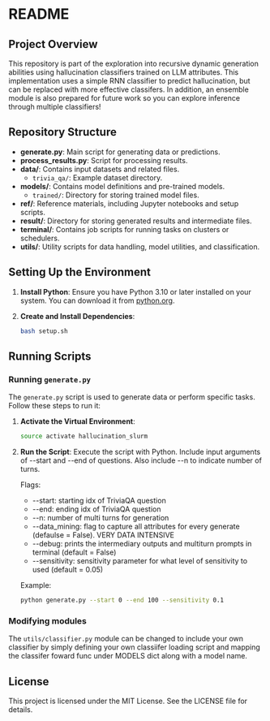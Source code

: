 # README

## Project Overview

This repository is part of the exploration into recursive dynamic generation abilities using hallucination classifiers trained on LLM attributes. This implementation uses a simple RNN classifier to predict hallucination, but can be replaced with more effective classifers.  In addition, an ensemble module is also prepared for future work so you can explore inference through multiple classifiers!

## Repository Structure

- **generate.py**: Main script for generating data or predictions.
- **process_results.py**: Script for processing results.
- **data/**: Contains input datasets and related files.
  - `trivia_qa/`: Example dataset directory.
- **models/**: Contains model definitions and pre-trained models.
  - `trained/`: Directory for storing trained model files.
- **ref/**: Reference materials, including Jupyter notebooks and setup scripts.
- **result/**: Directory for storing generated results and intermediate files.
- **terminal/**: Contains job scripts for running tasks on clusters or schedulers.
- **utils/**: Utility scripts for data handling, model utilities, and classification.

## Setting Up the Environment

1. **Install Python**: Ensure you have Python 3.10 or later installed on your system. You can download it from [python.org](https://www.python.org/).

2. **Create and Install Dependencies**:
   ```bash
   bash setup.sh
   ```

## Running Scripts

### Running `generate.py`

The `generate.py` script is used to generate data or perform specific tasks. Follow these steps to run it:

1. **Activate the Virtual Environment**:
   ```bash
   source activate hallucination_slurm
   ```

2. **Run the Script**:
   Execute the script with Python. Include input arguments of --start and --end of questions. Also include --n to indicate number of turns.

   Flags:
   - --start: starting idx of TriviaQA question
   - --end: ending idx of TriviaQA question
   - --n: number of multi turns for generation
   - --data_mining: flag to capture all attributes for every generate (defaulse = False). VERY DATA INTENSIVE
   - --debug: prints the intermediary outputs and multiturn prompts in terminal (default = False)
   - --sensitivity: sensitivity parameter for what level of sensitivity to used (default = 0.05)

   Example:
   ```bash
   python generate.py --start 0 --end 100 --sensitivity 0.1
   ```

### Modifying modules

The `utils/classifier.py` module can be changed to include your own classifier by simply defining your own classiifer loading script and mapping the classifer foward func under MODELS dict along with a model name.

## License

This project is licensed under the MIT License. See the LICENSE file for details.
